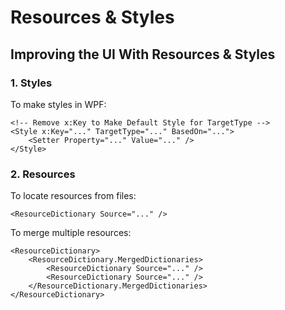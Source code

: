 # Resources & Styles

## Improving the UI With Resources & Styles

### 1. Styles

To make styles in WPF:

```xaml
<!-- Remove x:Key to Make Default Style for TargetType -->
<Style x:Key="..." TargetType="..." BasedOn="...">
    <Setter Property="..." Value="..." />
</Style>
```



### 2. Resources

To locate resources from files:

```xaml
<ResourceDictionary Source="..." />
```

To merge multiple resources:

```xaml
<ResourceDictionary>
    <ResourceDictionary.MergedDictionaries>
        <ResourceDictionary Source="..." />
        <ResourceDictionary Source="..." />
    </ResourceDictionary.MergedDictionaries>
</ResourceDictionary>
```

